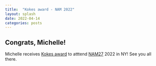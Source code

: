 ```yaml
---
title:  "Kokes award - NAM 2022"
layout: splash
date: 2022-04-14
categories: posts
---
```


## Congrats, Michelle! 
Michelle receives [Kokes award](https://nam27.org/2020/11/05/kokes-travel-awards-for-students/) to atttend [NAM27](https://nam27.org/) 2022 in NY! See you all there. 